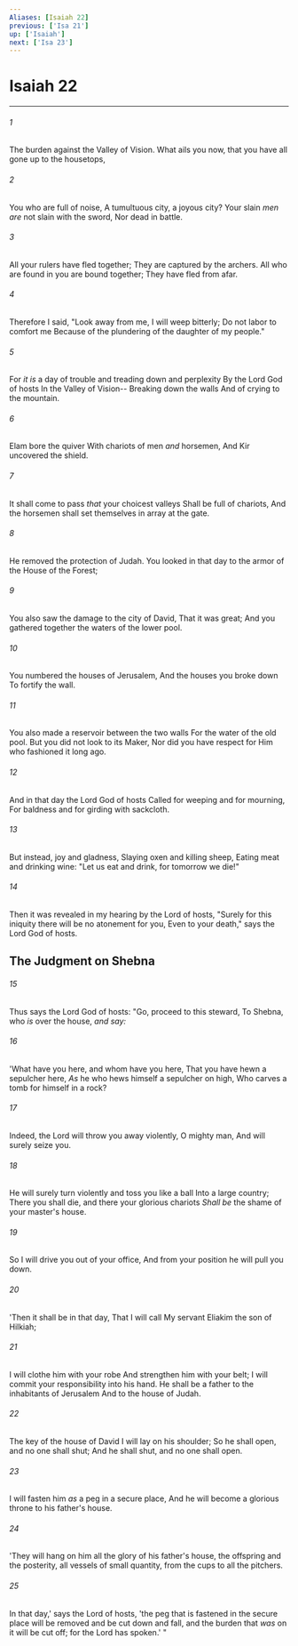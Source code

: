 ```yaml
---
Aliases: [Isaiah 22]
previous: ['Isa 21']
up: ['Isaiah']
next: ['Isa 23']
---
```

# Isaiah 22

***


###### 1 
The burden against the Valley of Vision. What ails you now, that you have all gone up to the housetops, 

###### 2 
You who are full of noise, A tumultuous city, a joyous city? Your slain _men are_ not slain with the sword, Nor dead in battle. 

###### 3 
All your rulers have fled together; They are captured by the archers. All who are found in you are bound together; They have fled from afar. 

###### 4 
Therefore I said, "Look away from me, I will weep bitterly; Do not labor to comfort me Because of the plundering of the daughter of my people." 

###### 5 
For _it is_ a day of trouble and treading down and perplexity By the Lord God of hosts In the Valley of Vision-- Breaking down the walls And of crying to the mountain. 

###### 6 
Elam bore the quiver With chariots of men _and_ horsemen, And Kir uncovered the shield. 

###### 7 
It shall come to pass _that_ your choicest valleys Shall be full of chariots, And the horsemen shall set themselves in array at the gate. 

###### 8 
He removed the protection of Judah. You looked in that day to the armor of the House of the Forest; 

###### 9 
You also saw the damage to the city of David, That it was great; And you gathered together the waters of the lower pool. 

###### 10 
You numbered the houses of Jerusalem, And the houses you broke down To fortify the wall. 

###### 11 
You also made a reservoir between the two walls For the water of the old pool. But you did not look to its Maker, Nor did you have respect for Him who fashioned it long ago. 

###### 12 
And in that day the Lord God of hosts Called for weeping and for mourning, For baldness and for girding with sackcloth. 

###### 13 
But instead, joy and gladness, Slaying oxen and killing sheep, Eating meat and drinking wine: "Let us eat and drink, for tomorrow we die!" 

###### 14 
Then it was revealed in my hearing by the Lord of hosts, "Surely for this iniquity there will be no atonement for you, Even to your death," says the Lord God of hosts.

## The Judgment on Shebna 

###### 15 
Thus says the Lord God of hosts: "Go, proceed to this steward, To Shebna, who _is_ over the house, _and say:_ 

###### 16 
'What have you here, and whom have you here, That you have hewn a sepulcher here, _As_ he who hews himself a sepulcher on high, Who carves a tomb for himself in a rock? 

###### 17 
Indeed, the Lord will throw you away violently, O mighty man, And will surely seize you. 

###### 18 
He will surely turn violently and toss you like a ball Into a large country; There you shall die, and there your glorious chariots _Shall be_ the shame of your master's house. 

###### 19 
So I will drive you out of your office, And from your position he will pull you down. 

###### 20 
'Then it shall be in that day, That I will call My servant Eliakim the son of Hilkiah; 

###### 21 
I will clothe him with your robe And strengthen him with your belt; I will commit your responsibility into his hand. He shall be a father to the inhabitants of Jerusalem And to the house of Judah. 

###### 22 
The key of the house of David I will lay on his shoulder; So he shall open, and no one shall shut; And he shall shut, and no one shall open. 

###### 23 
I will fasten him _as_ a peg in a secure place, And he will become a glorious throne to his father's house. 

###### 24 
'They will hang on him all the glory of his father's house, the offspring and the posterity, all vessels of small quantity, from the cups to all the pitchers. 

###### 25 
In that day,' says the Lord of hosts, 'the peg that is fastened in the secure place will be removed and be cut down and fall, and the burden that _was_ on it will be cut off; for the Lord has spoken.' "
